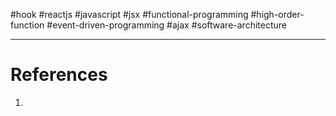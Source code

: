 #hook #reactjs  #javascript  #jsx #functional-programming  #high-order-function  #event-driven-programming   #ajax #software-architecture 


---
# References
1. 